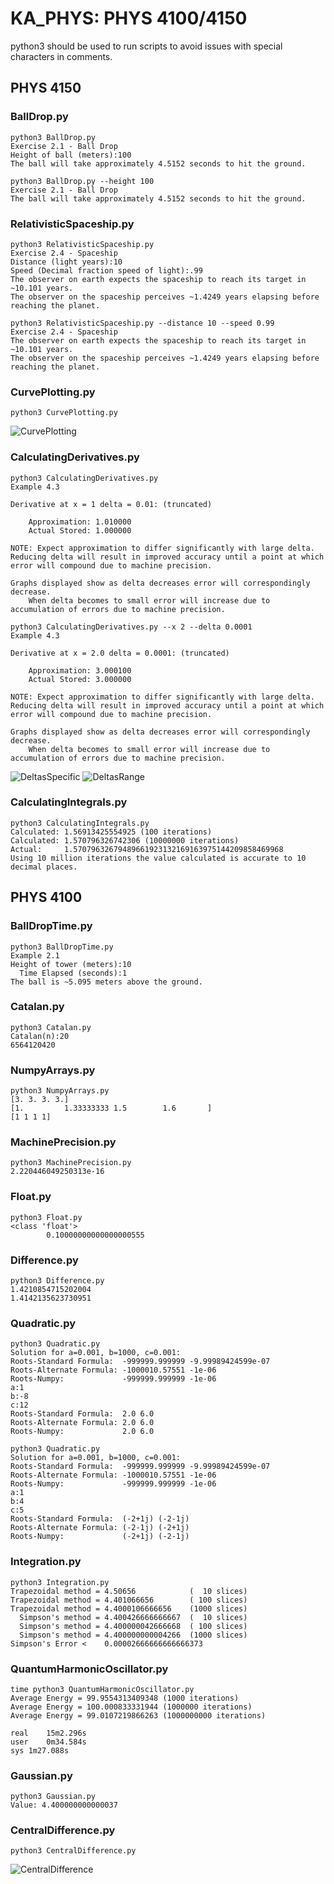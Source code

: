 # KA_PHYS: PHYS 4100/4150

python3 should be used to run scripts to avoid issues with special characters in comments.

## PHYS 4150

### BallDrop.py
```
python3 BallDrop.py
Exercise 2.1 - Ball Drop
Height of ball (meters):100
The ball will take approximately 4.5152 seconds to hit the ground.
```
```
python3 BallDrop.py --height 100
Exercise 2.1 - Ball Drop
The ball will take approximately 4.5152 seconds to hit the ground.
```

### RelativisticSpaceship.py
```
python3 RelativisticSpaceship.py
Exercise 2.4 - Spaceship
Distance (light years):10
Speed (Decimal fraction speed of light):.99
The observer on earth expects the spaceship to reach its target in ~10.101 years.
The observer on the spaceship perceives ~1.4249 years elapsing before reaching the planet.
```
```
python3 RelativisticSpaceship.py --distance 10 --speed 0.99
Exercise 2.4 - Spaceship
The observer on earth expects the spaceship to reach its target in ~10.101 years.
The observer on the spaceship perceives ~1.4249 years elapsing before reaching the planet.
```

### CurvePlotting.py
```
python3 CurvePlotting.py
```

![CurvePlotting](Output/CurvePlotting.png)

### CalculatingDerivatives.py
```
python3 CalculatingDerivatives.py 
Example 4.3

Derivative at x = 1 delta = 0.01: (truncated)

	Approximation: 1.010000
	Actual Stored: 1.000000

NOTE: Expect approximation to differ significantly with large delta. Reducing delta will result in improved accuracy until a point at which error will compound due to machine precision.

Graphs displayed show as delta decreases error will correspondingly decrease. 
    When delta becomes to small error will increase due to accumulation of errors due to machine precision.
```
```
python3 CalculatingDerivatives.py --x 2 --delta 0.0001
Example 4.3

Derivative at x = 2.0 delta = 0.0001: (truncated)

	Approximation: 3.000100
	Actual Stored: 3.000000

NOTE: Expect approximation to differ significantly with large delta. Reducing delta will result in improved accuracy until a point at which error will compound due to machine precision.

Graphs displayed show as delta decreases error will correspondingly decrease. 
    When delta becomes to small error will increase due to accumulation of errors due to machine precision.
```

![DeltasSpecific](Output/DeltasSpecific.png)
![DeltasRange](Output/DeltasRange.png)

### CalculatingIntegrals.py
```
python3 CalculatingIntegrals.py 
Calculated: 1.56913425554925 (100 iterations)
Calculated: 1.570796326742306 (10000000 iterations)
Actual:     1.57079632679489661923132169163975144209858469968
Using 10 million iterations the value calculated is accurate to 10 decimal places.
```

## PHYS 4100

### BallDropTime.py
```
python3 BallDropTime.py 
Example 2.1
Height of tower (meters):10
  Time Elapsed (seconds):1
The ball is ~5.095 meters above the ground.
```

### Catalan.py
```
python3 Catalan.py
Catalan(n):20
6564120420
```

### NumpyArrays.py
```
python3 NumpyArrays.py 
[3. 3. 3. 3.]
[1.         1.33333333 1.5        1.6       ]
[1 1 1 1]
```

### MachinePrecision.py
```
python3 MachinePrecision.py 
2.220446049250313e-16
```

### Float.py
```
python3 Float.py
<class 'float'>
        0.10000000000000000555
```

### Difference.py
```
python3 Difference.py
1.4210854715202004
1.4142135623730951
```

### Quadratic.py
```
python3 Quadratic.py
Solution for a=0.001, b=1000, c=0.001:
Roots-Standard Formula:  -999999.999999 -9.99989424599e-07
Roots-Alternate Formula: -1000010.57551 -1e-06
Roots-Numpy:             -999999.999999 -1e-06
a:1
b:-8
c:12
Roots-Standard Formula:  2.0 6.0
Roots-Alternate Formula: 2.0 6.0
Roots-Numpy:             2.0 6.0
```

```
python3 Quadratic.py
Solution for a=0.001, b=1000, c=0.001:
Roots-Standard Formula:  -999999.999999 -9.99989424599e-07
Roots-Alternate Formula: -1000010.57551 -1e-06
Roots-Numpy:             -999999.999999 -1e-06
a:1
b:4
c:5
Roots-Standard Formula:  (-2+1j) (-2-1j)
Roots-Alternate Formula: (-2-1j) (-2+1j)
Roots-Numpy:             (-2+1j) (-2-1j)
```

### Integration.py
```
python3 Integration.py 
Trapezoidal method = 4.50656            (  10 slices)
Trapezoidal method = 4.401066656        ( 100 slices)
Trapezoidal method = 4.4000106666656    (1000 slices)
  Simpson's method = 4.400426666666667  (  10 slices)
  Simpson's method = 4.400000042666668  ( 100 slices)
  Simpson's method = 4.400000000004266  (1000 slices)
Simpson's Error <    0.00002666666666666373
```

### QuantumHarmonicOscillator.py
```
time python3 QuantumHarmonicOscillator.py 
Average Energy = 99.9554313409348 (1000 iterations)
Average Energy = 100.000833331944 (1000000 iterations)
Average Energy = 99.0107219866263 (1000000000 iterations)

real	15m2.296s
user	0m34.584s
sys	1m27.088s
```

### Gaussian.py
```
python3 Gaussian.py 
Value: 4.400000000000037
```

### CentralDifference.py
```
python3 CentralDifference.py
```
![CentralDifference](Output/CentralDifference.png)